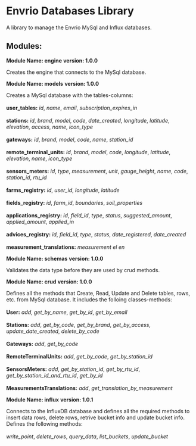 # Envrio Databases Library

A library to manage the Envrio MySql and Influx databases.

## Modules:

**Module Name: engine**
**version: 1.0.0**

Creates the engine that connects to the MySql database.

**Module Name: models**
**version: 1.0.0**

Creates a MySql database with the tables-columns:
<br>
<br>
**user_tables:**
*id*, *name*, *email*, *subscription_expires_in*
<br>
<br>
**stations:**
*id*, *brand*, *model*, *code*, *date_created*,
*longitude*, *latitude*, *elevation*, *access*,
*name*, *icon_type*
<br>
<br>
**gateways:**
*id*, *brand*, *model*, *code*, *name*, *station_id*
<br>
<br>
**remote_terminal_units:**
*id*, *brand*, *model*, *code*, *longitude*, *latitude*,
*elevation*, *name*, *icon_type*
<br>
<br>
**sensors_meters:**
*id*, *type*, *measurement*, *unit*, *gauge_height*,
*name*, *code*, *station_id*, *rtu_id*
<br>
<br>
**farms_registry:**
*id*, *user_id*, *longitude*, *latitude*
<br>
<br>
**fields_registry:**
*id*, *farm_id*, *boundaries*, *soil_properties*
<br>
<br>
**applications_registry:**
*id*, *field_id*, *type*, *status*, *suggested_amount*,
*applied_amount*, *applied_in*
<br>
<br>
**advices_registry:**
*id*, *field_id*, *type*, *status*, *date_registered*, *date_created*
<br>
<br>
**measurement_translations:**
*measurement*
*el*
*en*

**Module Name: schemas**
**version: 1.0.0**

Validates the data type before they are used by crud methods.

**Module Name: crud**
**version: 1.0.0**

Defines all the methods that Create, Read, Update and Delete
tables, rows, etc. from MySql database. It includes the
folloing classes-methods:
<br>
<br>
**User:**
*add*, *get_by_name*, *get_by_id*, *get_by_email*
<br>
<br>
**Stations:**
*add*, *get_by_code*, *get_by_brand*, *get_by_access*, *update_date_created*, *delete_by_code*
<br>
<br>
**Gateways:**
*add*, *get_by_code*
<br>
<br>
**RemoteTerminalUnits:**
*add*, *get_by_code*, *get_by_station_id*
<br>
<br>
**SensorsMeters:**
*add*, *get_by_station_id*, *get_by_rtu_id*, *get_by_station_id_and_rtu_id*, *get_by_id*
<br>
<br>
**MeasurementsTranslations:**
*add*, *get_translation_by_measurement*

**Module Name: influx**
**version: 1.0.1**

Connects to the InfluxDB database and defines all the required 
methods to insert data rows, delete rows, retrive bucket info
and update bucket info. Defines the following methods:
<br>
<br>
*write_point*, *delete_rows*, *query_data*, *list_buckets*, *update_bucket*

